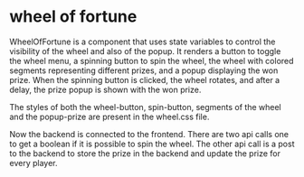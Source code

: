 # wheel of fortune

WheelOfFortune is a component that uses state variables to control the visibility of the wheel and also of the popup. It renders a button to toggle the wheel menu, a spinning button to spin the wheel, the wheel with colored segments representing different prizes, and a popup displaying the won prize. When the spinning button is clicked, the wheel rotates, and after a delay, the prize popup is shown with the won prize. 


The styles of both the wheel-button, spin-button, segments of the wheel and the popup-prize are present in the wheel.css file.

Now the backend is connected to the frontend. There are two api calls one to get a boolean if it is possible to spin the wheel. The other api call is a post to the backend to store the prize in the backend and update the prize for every player.